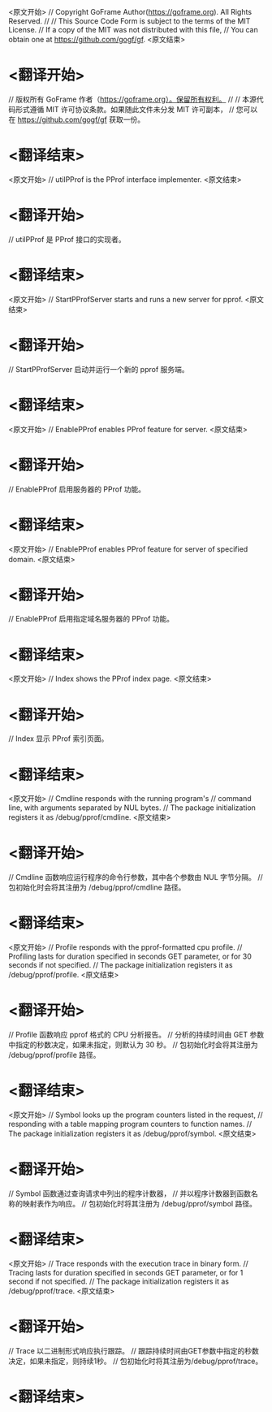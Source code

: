 
<原文开始>
// Copyright GoFrame Author(https://goframe.org). All Rights Reserved.
//
// This Source Code Form is subject to the terms of the MIT License.
// If a copy of the MIT was not distributed with this file,
// You can obtain one at https://github.com/gogf/gf.
<原文结束>

# <翻译开始>
// 版权所有 GoFrame 作者（https://goframe.org）。保留所有权利。
//
// 本源代码形式遵循 MIT 许可协议条款。如果随此文件未分发 MIT 许可副本，
// 您可以在 https://github.com/gogf/gf 获取一份。
# <翻译结束>


<原文开始>
// utilPProf is the PProf interface implementer.
<原文结束>

# <翻译开始>
// utilPProf 是 PProf 接口的实现者。
# <翻译结束>


<原文开始>
// StartPProfServer starts and runs a new server for pprof.
<原文结束>

# <翻译开始>
// StartPProfServer 启动并运行一个新的 pprof 服务端。
# <翻译结束>


<原文开始>
// EnablePProf enables PProf feature for server.
<原文结束>

# <翻译开始>
// EnablePProf 启用服务器的 PProf 功能。
# <翻译结束>


<原文开始>
// EnablePProf enables PProf feature for server of specified domain.
<原文结束>

# <翻译开始>
// EnablePProf 启用指定域名服务器的 PProf 功能。
# <翻译结束>


<原文开始>
// Index shows the PProf index page.
<原文结束>

# <翻译开始>
// Index 显示 PProf 索引页面。
# <翻译结束>


<原文开始>
// Cmdline responds with the running program's
// command line, with arguments separated by NUL bytes.
// The package initialization registers it as /debug/pprof/cmdline.
<原文结束>

# <翻译开始>
// Cmdline 函数响应运行程序的命令行参数，其中各个参数由 NUL 字节分隔。
// 包初始化时会将其注册为 /debug/pprof/cmdline 路径。
# <翻译结束>


<原文开始>
// Profile responds with the pprof-formatted cpu profile.
// Profiling lasts for duration specified in seconds GET parameter, or for 30 seconds if not specified.
// The package initialization registers it as /debug/pprof/profile.
<原文结束>

# <翻译开始>
// Profile 函数响应 pprof 格式的 CPU 分析报告。
// 分析的持续时间由 GET 参数中指定的秒数决定，如果未指定，则默认为 30 秒。
// 包初始化时会将其注册为 /debug/pprof/profile 路径。
# <翻译结束>


<原文开始>
// Symbol looks up the program counters listed in the request,
// responding with a table mapping program counters to function names.
// The package initialization registers it as /debug/pprof/symbol.
<原文结束>

# <翻译开始>
// Symbol 函数通过查询请求中列出的程序计数器，
// 并以程序计数器到函数名称的映射表作为响应。
// 包初始化时将其注册为 /debug/pprof/symbol 路径。
# <翻译结束>


<原文开始>
// Trace responds with the execution trace in binary form.
// Tracing lasts for duration specified in seconds GET parameter, or for 1 second if not specified.
// The package initialization registers it as /debug/pprof/trace.
<原文结束>

# <翻译开始>
// Trace 以二进制形式响应执行跟踪。
// 跟踪持续时间由GET参数中指定的秒数决定，如果未指定，则持续1秒。
// 包初始化时将其注册为/debug/pprof/trace。
# <翻译结束>

